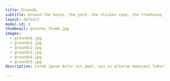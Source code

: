 ```yaml
---
title: Grounds
subtitle: Around the house, the yard, the chicken coop, the treehouse, and the patio.
layout: default
modal-id: 1
thumbnail: grounds_thumb.jpg
images:
  - grounds6.jpg
  - grounds1.jpg
  - grounds2.jpg
  - grounds3.jpg
  - grounds4.jpg
  - grounds5.jpg
description: Lorem ipsum dolor sit amet, usu cu alterum nominavi lobortis. At duo novum diceret. Tantas apeirian vix et, usu sanctus postulant inciderint ut, populo diceret necessitatibus in vim. Cu eum dicam feugiat noluisse.

---
```

